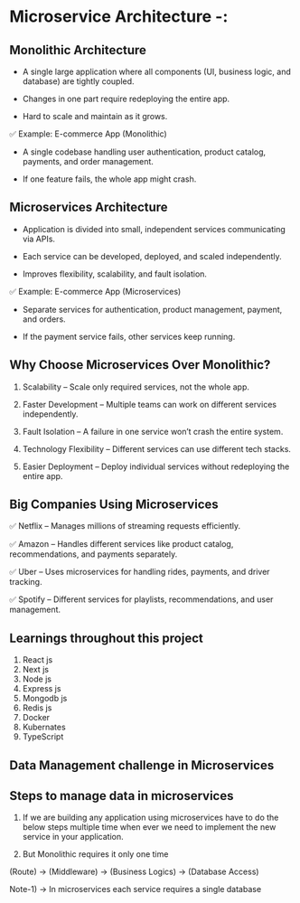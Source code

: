 # Microservice Architecture -: 

## Monolithic Architecture
* A single large application where all components (UI, business logic, and database) are tightly coupled.

* Changes in one part require redeploying the entire app.

* Hard to scale and maintain as it grows.

✅ Example: E-commerce App (Monolithic)

* A single codebase handling user authentication, product catalog, payments, and order management.

* If one feature fails, the whole app might crash.


## Microservices Architecture

* Application is divided into small, independent services communicating via APIs.

* Each service can be developed, deployed, and scaled independently.

* Improves flexibility, scalability, and fault isolation.

✅ Example: E-commerce App (Microservices)

* Separate services for authentication, product management, payment, and orders.

* If the payment service fails, other services keep running.

## Why Choose Microservices Over Monolithic?
1) Scalability – Scale only required services, not the whole app.

2) Faster Development – Multiple teams can work on different services independently.

3) Fault Isolation – A failure in one service won’t crash the entire system.

4) Technology Flexibility – Different services can use different tech stacks.

5) Easier Deployment – Deploy individual services without redeploying the entire app. 

## Big Companies Using Microservices

✅ Netflix – Manages millions of streaming requests efficiently.

✅ Amazon – Handles different services like product catalog, recommendations, and payments separately.

✅ Uber – Uses microservices for handling rides, payments, and driver tracking.

✅ Spotify – Different services for playlists, recommendations, and user management.

## Learnings throughout this project
1) React js 
2) Next js
3) Node js
1) Express js 
2) Mongodb js
3) Redis js
1) Docker 
2) Kubernates
3) TypeScript


## Data Management challenge in Microservices

## Steps to manage data in microservices

1) If we are building any application using microservices have to do the below steps multiple time when ever we need to implement the new service in your application.

2. But Monolithic requires it only one time

(Route) -> (Middleware) -> (Business Logics) -> (Database Access)

Note-1) -> In microservices each service requires a single database

